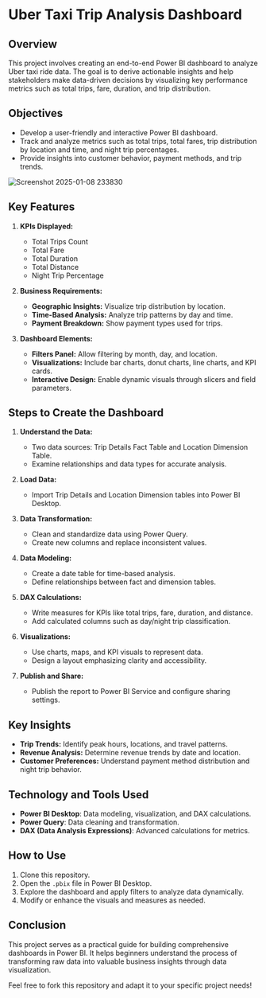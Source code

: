 # Uber Taxi Trip Analysis Dashboard

## Overview
This project involves creating an end-to-end Power BI dashboard to analyze Uber taxi ride data. The goal is to derive actionable insights and help stakeholders make data-driven decisions by visualizing key performance metrics such as total trips, fare, duration, and trip distribution.

## Objectives
- Develop a user-friendly and interactive Power BI dashboard.
- Track and analyze metrics such as total trips, total fares, trip distribution by location and time, and night trip percentages.
- Provide insights into customer behavior, payment methods, and trip trends.

![Screenshot 2025-01-08 233830](https://github.com/user-attachments/assets/ed96b05d-5c03-4abf-82b7-d3187d94a75f)


## Key Features
1. **KPIs Displayed:**  
   - Total Trips Count  
   - Total Fare  
   - Total Duration  
   - Total Distance  
   - Night Trip Percentage  

2. **Business Requirements:**  
   - **Geographic Insights:** Visualize trip distribution by location.  
   - **Time-Based Analysis:** Analyze trip patterns by day and time.  
   - **Payment Breakdown:** Show payment types used for trips.  

3. **Dashboard Elements:**  
   - **Filters Panel:** Allow filtering by month, day, and location.  
   - **Visualizations:** Include bar charts, donut charts, line charts, and KPI cards.  
   - **Interactive Design:** Enable dynamic visuals through slicers and field parameters.  

## Steps to Create the Dashboard
1. **Understand the Data:**  
   - Two data sources: Trip Details Fact Table and Location Dimension Table.  
   - Examine relationships and data types for accurate analysis.

2. **Load Data:**  
   - Import Trip Details and Location Dimension tables into Power BI Desktop.

3. **Data Transformation:**  
   - Clean and standardize data using Power Query.  
   - Create new columns and replace inconsistent values.

4. **Data Modeling:**  
   - Create a date table for time-based analysis.  
   - Define relationships between fact and dimension tables.

5. **DAX Calculations:**  
   - Write measures for KPIs like total trips, fare, duration, and distance.  
   - Add calculated columns such as day/night trip classification.

6. **Visualizations:**  
   - Use charts, maps, and KPI visuals to represent data.  
   - Design a layout emphasizing clarity and accessibility.

7. **Publish and Share:**  
   - Publish the report to Power BI Service and configure sharing settings.

## Key Insights
- **Trip Trends:** Identify peak hours, locations, and travel patterns.  
- **Revenue Analysis:** Determine revenue trends by date and location.  
- **Customer Preferences:** Understand payment method distribution and night trip behavior.  

## Technology and Tools Used
- **Power BI Desktop**: Data modeling, visualization, and DAX calculations.  
- **Power Query**: Data cleaning and transformation.  
- **DAX (Data Analysis Expressions)**: Advanced calculations for metrics.  

## How to Use
1. Clone this repository.  
2. Open the `.pbix` file in Power BI Desktop.  
3. Explore the dashboard and apply filters to analyze data dynamically.  
4. Modify or enhance the visuals and measures as needed.

## Conclusion
This project serves as a practical guide for building comprehensive dashboards in Power BI. It helps beginners understand the process of transforming raw data into valuable business insights through data visualization.

Feel free to fork this repository and adapt it to your specific project needs!


